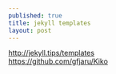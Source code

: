 ```yaml
---
published: true
title: jekyll templates
layout: post
---
```

<http://jekyll.tips/templates>  
<https://github.com/gfjaru/Kiko>